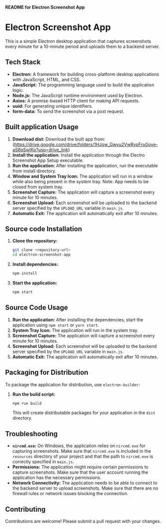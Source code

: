 **README for Electron Screenshot App**

# Electron Screenshot App

This is a simple Electron desktop application that captures screenshots every minute for a 10-minute period and uploads them to a backend server.

## Tech Stack

*   **Electron:** A framework for building cross-platform desktop applications with JavaScript, HTML, and CSS.
*   **JavaScript:** The programming language used to build the application logic.
*   **Node.js:** The JavaScript runtime environment used by Electron.
*   **Axios:** A promise-based HTTP client for making API requests.
*   **uuid:** For generating unique identifiers.
*   **form-data:** To send the screenshot via a post request.

## Built application Usage

1.  **Download dist:** Download the built app from: (https://drive.google.com/drive/folders/1HJqw_Gwvu2VwRvpFruGove-aS8qSwIKo?usp=drive_link)
2.  **Install the application:** Install the application through the Electro Screenshot App Setup executable.
3.  **Run the application:** After installing the application, run the executable from install directory.
4.  **Window and System Tray Icon:** The application will run in a window while also being present in the system tray. Note: App needs to be closed from system tray.
5.  **Screenshot Capture:** The application will capture a screenshot every minute for 10 minutes.
6.  **Screenshot Upload:** Each screenshot will be uploaded to the backend server specified by the `UPLOAD_URL` variable in `main.js`.
7.  **Automatic Exit:** The application will automatically exit after 10 minutes.

## Source code Installation

1.  **Clone the repository:**

    ```bash
    git clone <repository-url>
    cd electron-screenshot-app
    ```

2.  **Install dependencies:**

    ```bash
    npm install
    ```

3.  **Start the application:**

    ```bash
    npm start
    ```

## Source Code Usage

1.  **Run the application:** After installing the dependencies, start the application using `npm start` or `yarn start`.
2.  **System Tray Icon:** The application will run in the system tray.
3.  **Screenshot Capture:** The application will capture a screenshot every minute for 10 minutes.
4.  **Screenshot Upload:** Each screenshot will be uploaded to the backend server specified by the `UPLOAD_URL` variable in `main.js`.
5.  **Automatic Exit:** The application will automatically exit after 10 minutes.

## Packaging for Distribution

To package the application for distribution, use `electron-builder`:

1.  **Run the build script:**

    ```bash
    npm run build
    ```

    This will create distributable packages for your application in the `dist` directory.

## Troubleshooting

*   **`nircmd.exe`:** On Windows, the application relies on `nircmd.exe` for capturing screenshots. Make sure that `nircmd.exe` is included in the `resources` directory of your project and that the path to `nircmd.exe` is correctly specified in `main.js`.
*   **Permissions:** The application might require certain permissions to capture screenshots. Make sure that the user account running the application has the necessary permissions.
*   **Network Connectivity:** The application needs to be able to connect to the backend server to upload screenshots. Make sure that there are no firewall rules or network issues blocking the connection.

## Contributing

Contributions are welcome! Please submit a pull request with your changes.
